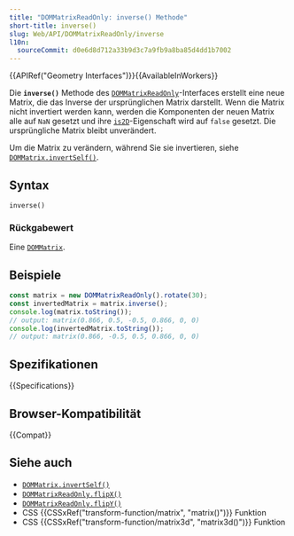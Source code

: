 ```yaml
---
title: "DOMMatrixReadOnly: inverse() Methode"
short-title: inverse()
slug: Web/API/DOMMatrixReadOnly/inverse
l10n:
  sourceCommit: d0e6d8d712a33b9d3c7a9fb9a8ba85d4dd1b7002
---
```


{{APIRef("Geometry Interfaces")}}{{AvailableInWorkers}}

Die **`inverse()`** Methode des [`DOMMatrixReadOnly`](/de/docs/Web/API/DOMMatrixReadOnly)-Interfaces erstellt eine neue Matrix, die das Inverse der ursprünglichen Matrix darstellt. Wenn die Matrix nicht invertiert werden kann, werden die Komponenten der neuen Matrix alle auf `NaN` gesetzt und ihre [`is2D`](/de/docs/Web/API/DOMMatrixReadOnly/is2D)-Eigenschaft wird auf `false` gesetzt. Die ursprüngliche Matrix bleibt unverändert.

Um die Matrix zu verändern, während Sie sie invertieren, siehe [`DOMMatrix.invertSelf()`](/de/docs/Web/API/DOMMatrix/invertSelf).

## Syntax

```js-nolint
inverse()
```

### Rückgabewert

Eine [`DOMMatrix`](/de/docs/Web/API/DOMMatrix).

## Beispiele

```js
const matrix = new DOMMatrixReadOnly().rotate(30);
const invertedMatrix = matrix.inverse();
console.log(matrix.toString());
// output: matrix(0.866, 0.5, -0.5, 0.866, 0, 0)
console.log(invertedMatrix.toString());
// output: matrix(0.866, -0.5, 0.5, 0.866, 0, 0)
```

## Spezifikationen

{{Specifications}}

## Browser-Kompatibilität

{{Compat}}

## Siehe auch

- [`DOMMatrix.invertSelf()`](/de/docs/Web/API/DOMMatrix/invertSelf)
- [`DOMMatrixReadOnly.flipX()`](/de/docs/Web/API/DOMMatrixReadOnly/flipX)
- [`DOMMatrixReadOnly.flipY()`](/de/docs/Web/API/DOMMatrixReadOnly/flipY)
- CSS {{CSSxRef("transform-function/matrix", "matrix()")}} Funktion
- CSS {{CSSxRef("transform-function/matrix3d", "matrix3d()")}} Funktion

